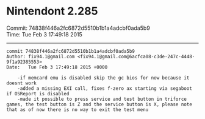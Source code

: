 # Nintendont 2.285
Commit: 74838f446a2fc6872d5510b1b1a4adcbf0ada5b9  
Time: Tue Feb 3 17:49:18 2015   

-----

```
commit 74838f446a2fc6872d5510b1b1a4adcbf0ada5b9
Author: fix94.1@gmail.com <fix94.1@gmail.com@6acfca08-c3de-247c-4448-9f1a92385553>
Date:   Tue Feb 3 17:49:18 2015 +0000

    -if memcard emu is disabled skip the gc bios for now because it doesnt work
    -added a missing EXI call, fixes f-zero ax starting via segaboot if OSReport is disabled
    -made it possible to press service and test button in triforce games, the test button is Z and the service button is X, please note that as of now there is no way to exit the test menu
```
